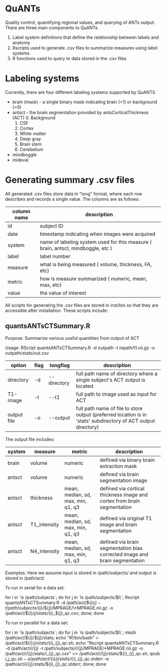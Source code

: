 # QuANTs
Quality control, quantifying regional values, and querying of ANTs output.
There are three main components to QuANTs.

1. Label system definitions that define the relationship between labels and anatomy
2. Rscripts used to generate .csv files to summarize measures using label systems
3. R functions used to query to data stored in the .csv files

# Labeling systems
Currently, there are four different labeling systems supported by QuANTS

* brain (mask) - a single binary mask indicating brain (=1) or background (=0)
* antsct - the brain segmentation provided by antsCorticalThickness (ACT)
  0. Background
  1. CSF
  2. Cortex
  3. White matter
  4. Deep gray
  5. Brain stem
  6. Cerebellum
* mindboggle
* mideval

# Generating summary .csv files
All generated .csv files store data in "long" format, where each
row describes and records a single value. The columns are as follows:

| column name | description |
| --- | --- |
| id | subject ID |
| date | timestamp indicating when images were acquired |
| system | name of labeling system used for this measure ( brain, antsct, mindboggle, etc ) |
| label | label number |
| measure | what is being measured ( volume, thickness, FA, etc) |
| metric | how is measure summarized ( numeric, mean, max, etc) |
| value | the value of interest |

All scripts for generating the .csv files are stored in inst/bin so that they
are accessible after installation. These scripts include:

## quantsANTsCTSummary.R
Purpose: Summarize various useful quantities from output of ACT

Usage: RScript quantsANTsCTSummary.R -d outpath -t inpath/t1.nii.gz -o outpath/stats/out.csv

| option | flag | longflag | description |
| --- | --- | --- | --- |
| directory | -d | --directory | full path name of directory where a single subject's ACT output is located |
| T1-image | -t | --t1 | full path to image used as input for ACT |
| output file | -o | --output | full path name of file to store output (preferred location is in 'stats' subdirectory of ACT output directory) |

The output file includes:

| system | measure | metric | description |
| ---  | --- | --- | --- |
| brain | volume | numeric | defined via binary brain extraction mask |
| antsct | volume | numeric | defined via brain segmentation image |
| antsct | thickness | mean, median, sd, max, min, q1, q3 | defined via cortical thickness image and cortex from brain segmentation |
| antsct | T1_intensity | mean, median, sd, max, min, q1, q3 | defined via original T1 image and brain segmentation |
| antsct | N4_intensity | mean, median, sd, max, min, q1, q3 | defined via brain segmentation bias corrected image and brain segmentation |

Examples: Here we assume input is stored in /path/subjects/ and output is stored in /path/act/

To run in serial for a data set:

for i in \`ls /path/subjects\`; do for j in \`ls /path/subjects/$i\`; Rscript  quantsANTsCTSummary.R -d /path/act/${i}/${j} -t /path/subjects/${i}/${j}/MPRAGE/\*MPRAGE.nii.gz -o /path/act/${i}/${j}/stats/${i}_${j}_qc.csv; done; done

To run in parallel for a data set:

for i in \`ls /path/subjects\`; do for j in \`ls /path/subjects/$i\`; mkdir /path/act/${i}/${j}/stats; echo "#!/bin/bash" > /path/act/${i}/${j}/stats/${i}_{j}\_qc.sh; echo "Rscript  quantsANTsCTSummary.R -d /path/act/${i}/${j} -t /path/subjects/${i}/${j}/MPRAGE/\*MPRAGE.nii.gz -o /path/act/${i}/${j}/stats/${i}\_${j\}_qc.csv" >> /path/act/${i}/${j}/stats/${i}\_{j}\_qc.sh; qsub ${i}\_{j}\_qc.sh -o /path/act/${i}/${j}/stats/${i}\_{j}\_qc.stderr -e /path/act/${i}/${j}/stats/${i}\_{j}\_qc.stderr; done; done
